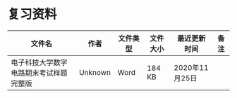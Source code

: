 # 复习资料

文件名|作者|文件类型|文件大小|最近更新时间|备注
---|---|---|---|---|---
电子科技大学数字电路期末考试样题完整版|Unknown|Word|184 KB|2020年11月25日|
